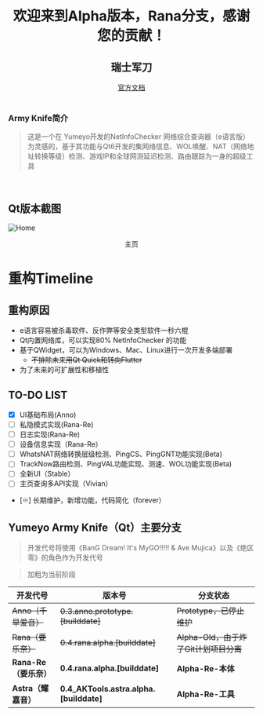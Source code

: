 # <center> 欢迎来到Alpha版本，Rana分支，感谢您的贡献！</center>

## <center>瑞士军刀</center>
<center><a href="https://armyknife.ne0w0r1d.top">官方文档</a></center><br>

### Army Knife简介
> 这是一个在 Yumeyo开发的NetInfoChecker 网络综合查询器（e语言版）为灵感的，基于其功能与Qt6开发的集网络信息、WOL唤醒、NAT（网络地址转换等级）检测、游戏IP和全球网测延迟检测、路由跟踪为一身的超级工具<br>
<br>

## Qt版本截图
![Home](git_img/sc.png)<br>
<center>主页</center>

# 重构Timeline
## 重构原因
- e语言容易被杀毒软件、反作弊等安全类型软件一秒六棍
- Qt内置网络库，可以实现80% NetInfoChecker 的功能
- 基于QWidget，可以为Windows、Mac、Linux进行一次开发多端部署
    - ~~不排除未来用Qt Quick和转向Flutter~~
- 为了未来的可扩展性和移植性

## TO-DO LIST
- [X] UI基础布局(Anno)<br>
- [ ] 私隐模式实现(Rana-Re)<br>
- [ ] 日志实现(Rana-Re)<br>
- [ ] 设备信息实现（Rana-Re）<br>
- [ ] WhatsNAT网络转换层级检测、PingCS、PingGNT功能实现(Beta)<br>
- [ ] TrackNow路由检测、PingVAL功能实现、测速、WOL功能实现(Beta)<br>
- [ ] 全新UI（Stable）<br>
- [ ] 主页查询多API实现（Vivian）<br> 
- [♾️] 长期维护，新增功能，代码简化（forever）

## Yumeyo Army Knife（Qt）主要分支
> 开发代号将使用《BanG Dream! It's MyGO!!!!! & Ave Mujica》以及《绝区零》的角色作为开发代号<br>

> 加粗为当前阶段

| 开发代号 | 版本号 | 分支状态 |
| ----- | ----- | ----- |
| ~~Anno（千早爱音）~~ | ~~0.3.anno.prototype.[builddate]~~ | ~~Prototype，已停止维护~~ |
| ~~Rana（要乐奈）~~ | ~~0.4.rana.alpha.[builddate]~~ | ~~Alpha-Old，由于炸了Git计划项目分离~~ |
| **Rana-Re（要乐奈）** | **0.4.rana.alpha.[builddate]** | **Alpha-Re-本体** |
| **Astra（耀嘉音）** | **0.4_AKTools.astra.alpha.[builddate]** | **Alpha-Re-工具** |
